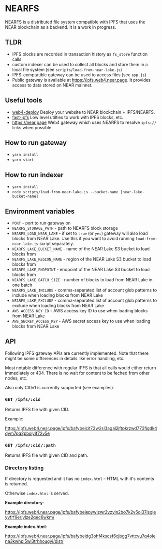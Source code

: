 # NEARFS

NEARFS is a distributed file system compatible with IPFS that uses the NEAR blockchain as a backend. It is a work in progress.

## TLDR

- IPFS blocks are recorded in transaction history as `fs_store` function calls
- custom indexer can be used to collect all blocks and store them in a local file system (see `scripts/load-from-near-lake.js`)
- IPFS-comptatible gateway can be used to access files (see `app.js`)
- Public gateway is available at https://ipfs.web4.near.page. It provides access to data stored on NEAR mainnet.

## Useful tools

- [web4-deploy](https://github.com/vgrichina/web4-deploy) Deploy your website to NEAR blockchain + IPFS/NEARFS.
- [fast-ipfs](https://github.com/vgrichina/fast-ipfs) Low level utilties to work with IPFS blocks, etc.
- https://near.page Web4 gateway which uses NEARFS to resolve `ipfs://` links when possible.

## How to run gateway

- `yarn install`
- `yarn start`

## How to run indexer

- `yarn install`
- `node scripts/load-from-near-lake.js --bucket-name [near-lake-bucket-name]`

## Environment variables

- `PORT` - port to run gateway on
- `NEARFS_STORAGE_PATH` - path to NEARFS block storage
- `NEARFS_LOAD_NEAR_LAKE` - if set to `true` (or `yes`) gateway will also load blocks from NEAR Lake. Use this if you want to avoid running `load-from-near-lake.js` script separately.
- `NEARFS_LAKE_BUCKET_NAME` - name of the NEAR Lake S3 bucket to load blocks from
- `NEARFS_LAKE_REGION_NAME` - region of the NEAR Lake S3 bucket to load blocks from
- `NEARFS_LAKE_ENDPOINT` - endpoint of the NEAR Lake S3 bucket to load blocks from
- `NEARFS_LAKE_BATCH_SIZE` - number of blocks to load from NEAR Lake in one batch
- `NEARFS_LAKE_INCLUDE` - comma-separated list of account glob patterns to include when loading blocks from NEAR Lake
- `NEARFS_LAKE_EXCLUDE` - comma-separated list of account glob patterns to exclude when loading blocks from NEAR Lake
- `AWS_ACCESS_KEY_ID` - AWS access key ID to use when loading blocks from NEAR Lake
- `AWS_SECRET_ACCESS_KEY` - AWS secret access key to use when loading blocks from NEAR Lake

## API

Following IPFS gateway APIs are currently implemented.
Note that there might be some differences in details like error handling, etc.

Most notable difference with regular IPFS is that all calls would either return immediately or 404. There is no wait for content to be feched from other nodes, etc.

Also only CIDv1 is currently supported (see examples).


### `GET /ipfs/:cid`

Returns IPFS file with given CID.

Example:

https://ipfs.web4.near.page/ipfs/bafybeicit72w2sl3agal2jftpkrzwd773fjgdk4dym7pq2pbojyif72v5e

### `GET /ipfs/:cid/:path`

Returns IPFS file with given CID and path.

### Directory listing

If directory is requested and it has no `index.html` – HTML with it's contents is returned.

Otherwise `index.html` is served.

**Example directory**:

https://ipfs.web4.near.page/ipfs/bafybeiepywlzwr2yzyin2bo7k2v5oi37lsgleyvfrf6erjvlze2qec6wkm/

**Example index.html**:

https://ipfs.web4.near.page/ipfs/bafybeidg3ohf4kscsf6cjbgg7vttcvu7q4olena3kwhpl5wl3trhhougyi/dist/
